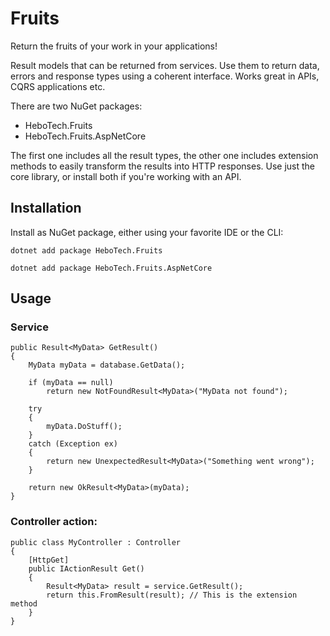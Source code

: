 # Fruits
Return the fruits of your work in your applications!

Result models that can be returned from services. Use them to return data, errors and response types using a coherent interface. Works great in APIs, CQRS applications etc.

There are two NuGet packages:
- HeboTech.Fruits
- HeboTech.Fruits.AspNetCore

The first one includes all the result types, the other one includes extension methods to easily transform the results into HTTP responses.
Use just the core library, or install both if you're working with an API.

## Installation
Install as NuGet package, either using your favorite IDE or the CLI:
```shell
dotnet add package HeboTech.Fruits

dotnet add package HeboTech.Fruits.AspNetCore
```

## Usage

### Service
```
public Result<MyData> GetResult()
{
	MyData myData = database.GetData();

	if (myData == null)
		return new NotFoundResult<MyData>("MyData not found");

	try
	{
		myData.DoStuff();
	}
	catch (Exception ex)
	{
		return new UnexpectedResult<MyData>("Something went wrong");
	}

	return new OkResult<MyData>(myData);
}
```

### Controller action:
```
public class MyController : Controller
{
	[HttpGet]
	public IActionResult Get()
	{
		Result<MyData> result = service.GetResult();
		return this.FromResult(result); // This is the extension method
	}
}

```